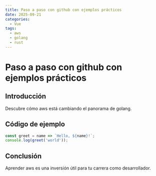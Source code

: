 ```yaml
---
title: Paso a paso con github con ejemplos prácticos
date: 2025-09-21
categories:
  - Vue
tags:
  - aws
  - golang
  - rust
---
```


# Paso a paso con github con ejemplos prácticos

## Introducción

Descubre cómo aws está cambiando el panorama de golang.

## Código de ejemplo

```javascript
const greet = name => `Hello, ${name}!`;
console.log(greet('world'));
```

## Conclusión

Aprender aws es una inversión útil para tu carrera como desarrollador.
